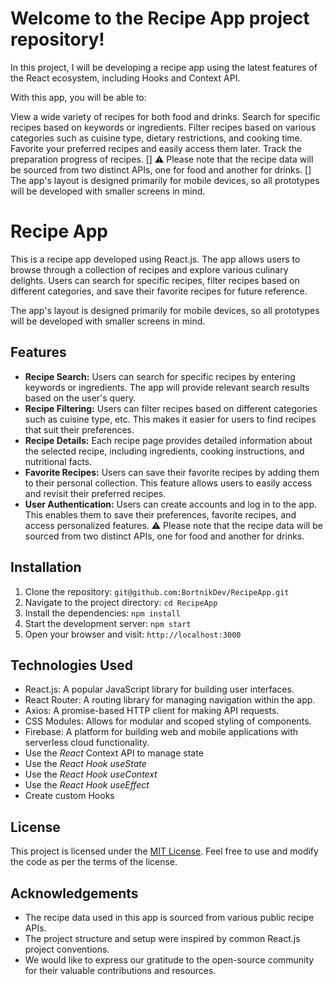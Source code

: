# Welcome to the Recipe App project repository!

In this project, I will be developing a recipe app using the latest features of the React ecosystem, including Hooks and Context API.

With this app, you will be able to:

View a wide variety of recipes for both food and drinks.
Search for specific recipes based on keywords or ingredients.
Filter recipes based on various categories such as cuisine type, dietary restrictions, and cooking time.
Favorite your preferred recipes and easily access them later.
Track the preparation progress of recipes.
[]
⚠️ Please note that the recipe data will be sourced from two distinct APIs, one for food and another for drinks.
[]
The app's layout is designed primarily for mobile devices, so all prototypes will be developed with smaller screens in mind.


# Recipe App

This is a recipe app developed using React.js. The app allows users to browse through a collection of recipes and explore various culinary delights. Users can search for specific recipes, filter recipes based on different categories, and save their favorite recipes for future reference.

The app's layout is designed primarily for mobile devices, so all prototypes will be developed with smaller screens in mind.

## Features

- **Recipe Search:** Users can search for specific recipes by entering keywords or ingredients. The app will provide relevant search results based on the user's query.
- **Recipe Filtering:** Users can filter recipes based on different categories such as cuisine type, etc. This makes it easier for users to find recipes that suit their preferences.
- **Recipe Details:** Each recipe page provides detailed information about the selected recipe, including ingredients, cooking instructions, and nutritional facts.
- **Favorite Recipes:** Users can save their favorite recipes by adding them to their personal collection. This feature allows users to easily access and revisit their preferred recipes.
- **User Authentication:** Users can create accounts and log in to the app. This enables them to save their preferences, favorite recipes, and access personalized features.
⚠️ Please note that the recipe data will be sourced from two distinct APIs, one for food and another for drinks.

## Installation

1. Clone the repository: `git@github.com:BortnikDev/RecipeApp.git`
2. Navigate to the project directory: `cd RecipeApp`
3. Install the dependencies: `npm install`
4. Start the development server: `npm start`
5. Open your browser and visit: `http://localhost:3000`

## Technologies Used

- React.js: A popular JavaScript library for building user interfaces.
- React Router: A routing library for managing navigation within the app.
- Axios: A promise-based HTTP client for making API requests.
- CSS Modules: Allows for modular and scoped styling of components.
- Firebase: A platform for building web and mobile applications with serverless cloud functionality.
- Use the _React_ Context API to manage state
- Use the _React Hook useState_
- Use the _React Hook useContext_
- Use the _React Hook useEffect_
- Create custom Hooks

## License

This project is licensed under the [MIT License](LICENSE). Feel free to use and modify the code as per the terms of the license.

## Acknowledgements

- The recipe data used in this app is sourced from various public recipe APIs.
- The project structure and setup were inspired by common React.js project conventions.
- We would like to express our gratitude to the open-source community for their valuable contributions and resources.

